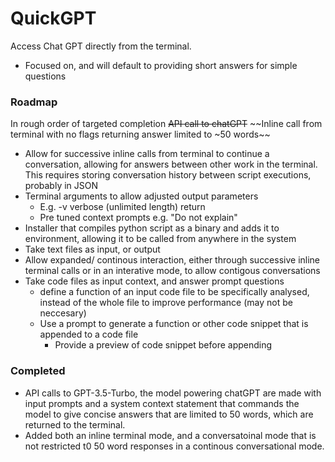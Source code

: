 # QuickGPT
Access Chat GPT directly from the terminal.
- Focused on, and will default to providing short answers for simple questions
### Roadmap
In rough order of targeted completion
~~API call to chatGPT~~
~~Inline call from terminal with no flags returning answer limited to ~50 words~~
- Allow for successive inline calls from terminal to continue a conversation, allowing for answers between other work in the terminal. This requires storing conversation history between script executions, probably in JSON
- Terminal arguments to allow adjusted output parameters
    - E.g. -v verbose (unlimited length) return
    - Pre tuned context prompts e.g. "Do not explain"
- Installer that compiles python script as a binary and adds it to environment, allowing it to be called from anywhere in the system
- Take text files as input, or output
- Allow expanded/ continous interaction, either through successive inline terminal calls or in an interative mode, to allow contigous conversations
- Take code files as input context, and answer prompt questions
    - define a function of an input code file to be specifically analysed, instead of the whole file to improve performance (may not be neccesary)
    - Use a prompt to generate a function or other code snippet that is appended to a code file
        - Provide a preview of code snippet before appending

### Completed
- API calls to GPT-3.5-Turbo, the model powering chatGPT are made with input prompts and a system context statement that commands the model to give concise answers that are limited to 50 words, which are returned to the terminal.
- Added both an inline terminal mode, and a conversatoinal mode that is not restricted t0 50 word responses in a continous conversational mode.